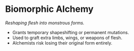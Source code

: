 # Biomorphic Alchemy
_Reshaping flesh into monstrous forms._

- Grants temporary shapeshifting or permanent mutations.  
- Used to graft extra limbs, wings, or weapons of flesh.  
- Alchemists risk losing their original form entirely.  
